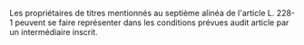 Les propriétaires de titres mentionnés au septième alinéa de l'article L. 228-1 peuvent se faire représenter dans les conditions prévues audit article par un intermédiaire inscrit.

